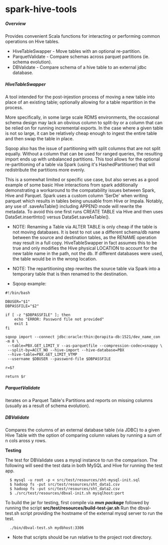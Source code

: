 spark-hive-tools
================


##### Overview

Provides convenient Scala functions for interacting or performing common operations 
on Hive tables.

 * HiveTableSwapper - Move tables with an optional re-partition.
 * ParquetValidate  - Compare schemas across parquet partitions (ie. schema evolution).
 * DBValidate       - Compare schema of a hive table to an external jdbc database.


##### HiveTableSwapper

A tool intended for the post-injestion process of moving a new table into place of an 
existing table; optionally allowing for a table repartition in the process.

More specifically, in some large scale RDMS environments, the occasional schema 
design may lack an obvious column to split-by or a column that can be relied on for 
running incremental exports.  In the case where a given table is not so large, it can 
be relatively cheap enough to ingest the entire table and then swap the table in place.  
 
Sqoop also has the issue of partitioning with split columns that are not split 
equally.  Without a column that can be used for ranged queries, the resulting import 
ends up with unbalanced partitions. This tool allows for the optional re-partitioning 
of a table via Spark (using it's HashedPartitioner) that will redistribute the 
partitions more evenly.

This is a somewhat limited or specific use case, but also serves as a good example of 
some basic Hive interactions from spark additionally demonstrating a workaround to the 
compatability issues between Spark, Hive and Parquet. Spark uses a custom column 'SerDe' 
when writing parquet which results in tables being unusable from Hive or Impala. 
Notably, any use of .saveAsTable() including APPEND mode will rewrite the metadata. To 
avoid this one first runs CREATE TABLE via Hive and then uses DataSet.insertInto() 
versus DataSet.saveAsTable().

 - NOTE: Renaming a Table via ALTER TABLE is only cheap if the table is not moving 
databases. It is best to not use a different schema/db name between the source and 
destination tables, as the RENAME operation may result in a full copy. HiveTableSwapper 
in fact assumes this to be true and only modifies the Hive physical LOCATION to 
account for the new table name in the path, not the db. If different databases were 
used, the table would be in the wrong location.
 
 - NOTE: The repartitioning step rewrites the source table via Spark into a temporary 
table that is then renamed to the destination.

 - Sqoop example:

```
#!/bin/bash

DBUSER="$1"
DBPASSFILE="$2"

if [ -z "$DBPASSFILE" ]; then
    echo "ERROR: Password file not provided"
    exit 1
fi

sqoop import --connect jdbc:oracle:thin:@orapita-db:1521/dev_name_con -m 8 \
 --table=PBX.GET_LIMIT_V --as-parquetfile --compression-codec=snappy \
 --split-by=ACCT_NO --hive-import --hive-database=PBX 
 --hive-table=PBX.GET_LIMIT_VTMP 
 --username $DBUSER --password-file $DBPASSFILE

r=$?

return $r
``` 

<!--
 * Repartitioner 
--> 

##### ParquetValidate
 
 Iterates on a Parquet Table's Partitions and reports on missing columns (usually 
as a result of schema evolution).


##### DBValidate

Compares the columns of an external database table (via JDBC) to a given Hive Table 
with the option of comparing column values by running a sum of n cols aross y rows.

**Testing**

   The test for DBValidate uses a mysql instance to run the comparison. The following 
will seed the test data in both MySQL and Hive for running the test app.

```
  $ mysql -u root -p < src/test/resources/sht-mysql-init.sql
  $ hadoop fs -put src/test/resources/sht_data1.csv
  $ hadoop fs -put src/test/resources/sht_data2.csv
  $ ./src/test/resources/dbval-init.sh mysqlhost:port  
```

  To build the jar for testing, first compile via ***mvn package*** followed by running 
the script **src/test/resources/build-test-jar.sh** Run the dbval-test.sh script 
providing the hostname of the external mysql server to run the test.

```
  ./bin/dbval-test.sh mydbhost:3306
```

  * Note that scripts should be run relative to the project root directory.


